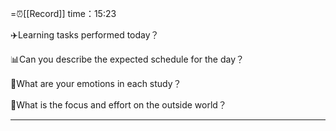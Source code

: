 =⏰[[Record]] time：15:23

✈️Learning tasks performed today？


📊Can you describe the expected schedule for the day？


📐What are your emotions in each study？


💼What is the focus and effort on the outside world？


---